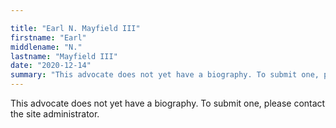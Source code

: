 ```yaml
---

title: "Earl N. Mayfield III"
firstname: "Earl"
middlename: "N."
lastname: "Mayfield III"
date: "2020-12-14"
summary: "This advocate does not yet have a biography. To submit one, please contact the site administrator."
---
```

This advocate does not yet have a biography. To submit one, please contact the site administrator.

